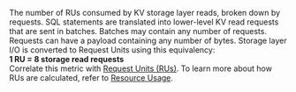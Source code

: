 The number of RUs consumed by KV storage layer reads, broken down by requests. SQL statements are translated into lower-level KV read requests that are sent in batches. Batches may contain any number of requests. Requests can have a payload containing any number of bytes. Storage layer I/O is converted to Request Units using this equivalency:
<br>
<b>1 RU = 8 storage read requests</b>
<br>
Correlate this metric with [Request Units (RUs)](#tenant.consumption.request_units). To learn more about how RUs are calculated, refer to [Resource Usage](resource-usage-basic.md).